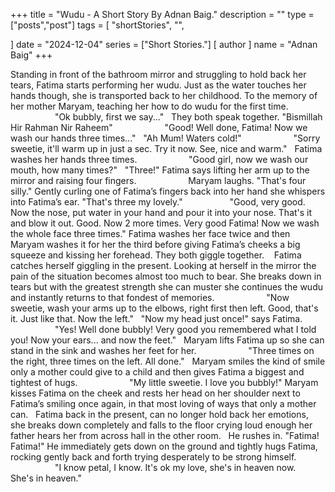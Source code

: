 +++
title = "Wudu - A Short Story By Adnan Baig."
description = ""
type = ["posts","post"]
tags = [
    "shortStories",
    "",
    
]
date = "2024-12-04"
series = ["Short Stories."]
[ author ]
  name = "Adnan Baig"
+++

Standing in front of the bathroom mirror and struggling to hold back her tears, Fatima starts performing her wudu.
Just as the water touches her hands though, she is transported back to her childhood. To the memory of her mother Maryam, teaching her how to do wudu for the first time.
 
                  "Ok bubbly, first we say..."
 
They both speak together. "Bismillah Hir Rahman Nir Raheem"
 
                  "Good! Well done, Fatima! Now we wash our hands three times..."
 
"Ah Mum! Waters cold!"
 
                  "Sorry sweetie, it'll warm up in just a sec. Try it now. See, nice and warm."
 
Fatima washes her hands three times.
 
                  "Good girl, now we wash our mouth, how many times?"
 
"Three!" Fatima says lifting her arm up to the mirror and raising four fingers.
 
                  Maryam laughs. "That's four silly." Gently curling one of Fatima’s fingers back into her hand she whispers into Fatima’s ear. "That's three my lovely."
                  "Good, very good. Now the nose, put water in your hand and pour it into your nose. That's it and blow it out. Good. Now 2 more times. Very good Fatima! Now we wash the whole face three times."
Fatima washes her face twice and then Maryam washes it for her the third before giving Fatima’s cheeks a big squeeze and kissing her forehead. They both giggle together.
 
 Fatima catches herself giggling in the present. Looking at herself in the mirror the pain of the situation becomes almost too much to bear. She breaks down in tears but with the greatest strength she can muster she continues the wudu and instantly returns to that fondest of memories.
 
                  "Now sweetie, wash your arms up to the elbows, right first then left. Good, that's it. Just like that. Now the left."
 
"Now my head just once!" says Fatima.
 
                  "Yes! Well done bubbly! Very good you remembered what I told you! Now your ears... and now the feet."
 
Maryam lifts Fatima up so she can stand in the sink and washes her feet for her.
 
                  "Three times on the right, three times on the left. All done."
 
Maryam smiles the kind of smile only a mother could give to a child and then gives Fatima a biggest and tightest of hugs.
 
                  "My little sweetie. I love you bubbly!" Maryam kisses Fatima on the cheek and rests her head on her shoulder next to Fatima’s smiling once again, in that most loving of ways that only a mother can.
 
Fatima back in the present, can no longer hold back her emotions, she breaks down completely and falls to the floor crying loud enough her father hears her from across hall in the other room.
 
He rushes in. "Fatima! Fatima!" He immediately gets down on the ground and tightly hugs Fatima, rocking gently back and forth trying desperately to be strong himself.
 
                  "I know petal, I know. It's ok my love, she's in heaven now.
 
She's in heaven."

